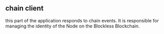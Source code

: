 ## chain client

this part of the application responds to chain events. It is responsible for managing the identity of the Node on the Blockless Blockchain.
